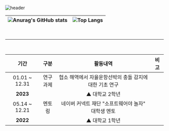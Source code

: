 ![header](https://capsule-render.vercel.app/api?type=waving&color=3E54AC&height=250&text=Rossum&animation=fadeIn&fontColor=EEEEEE&fontSize=100&fontAlignY=40&desc=Hello%20World!&descAlign=64)

|![Anurag's GitHub stats](https://github-readme-stats.vercel.app/api?username=achieven123) | ![Top Langs](https://github-readme-stats.vercel.app/api/top-langs/?username=achieven123) |
| ------------- | ------------- |

<br>
<hr>
<br>

| 기간 | 구분 | 활동내역 | 비고 |
| :---: | :---: | :---: | :---: |
| 01.01 ~ 12.31 | 연구<br>과제| 협소 해역에서 자율운항선박의 충돌 감지에 대한 기초 연구 |  |
| **2023**  |  | ▲ 대학교 2학년 |  |
| 05.14 ~ 12.21 | 멘토링| 네이버 커넥트 재단 "소프트웨어야 놀자" 대학생 멘토 |  |
| **2022**  |  | ▲ 대학교 1학년 |  |
